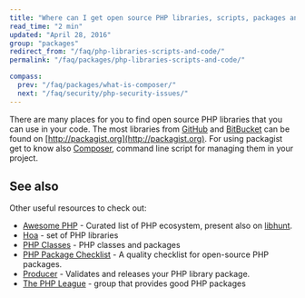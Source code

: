 ```yaml
---
title: "Where can I get open source PHP libraries, scripts, packages and other code?"
read_time: "2 min"
updated: "April 28, 2016"
group: "packages"
redirect_from: "/faq/php-libraries-scripts-and-code/"
permalink: "/faq/packages/php-libraries-scripts-and-code/"

compass:
  prev: "/faq/packages/what-is-composer/"
  next: "/faq/security/php-security-issues/"
---
```


There are many places for you to find open source PHP libraries that you can use
in your code. The most libraries from [GitHub](https://github.com) and
[BitBucket](https://bitbucket.org) can be found on [http://packagist.org](http://packagist.org).
For using packagist get to know also [Composer](http://getcomposer.org), command
line script for managing them in your project.

## See also

Other useful resources to check out:

* [Awesome PHP](https://github.com/ziadoz/awesome-php/) - Curated list of PHP
  ecosystem, present also on [libhunt](https://php.libhunt.com/).
* [Hoa](http://hoa-project.net/) - set of PHP libraries
* [PHP Classes](http://phpclasses.org) - PHP classes and packages
* [PHP Package Checklist](http://phppackagechecklist.com/) - A quality checklist for open-source PHP packages.
* [Producer](http://getproducer.org/) - Validates and releases your PHP library package.
* [The PHP League](https://thephpleague.com/) - group that provides good PHP packages
